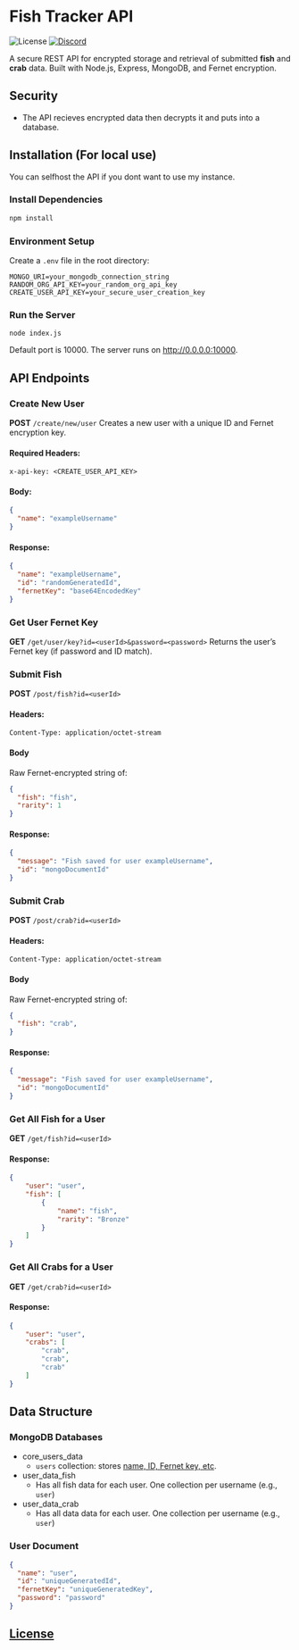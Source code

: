 # Fish Tracker API
![License](https://img.shields.io/github/license/PetarMc1/fish-tracker)
[![Discord](https://img.shields.io/discord/1281676657169535097?logo=Discord&logoColor=white&label=Discord&labelColor=blue&color=green&cacheSeconds=10)](https://discord.gg/Uah2dNRhFV)


A secure REST API for encrypted storage and retrieval of submitted **fish** and **crab** data. Built with Node.js, Express, MongoDB, and Fernet encryption.

## Security
- The API recieves encrypted data then decrypts it and puts into a database.

## Installation (For local use)
You can selfhost the API if you dont want to  use my instance.

### Install Dependencies

```bash
npm install
```


### Environment Setup
Create a `.env` file in the root directory:

```env
MONGO_URI=your_mongodb_connection_string
RANDOM_ORG_API_KEY=your_random_org_api_key
CREATE_USER_API_KEY=your_secure_user_creation_key
```

### Run the Server

```
node index.js
```

Default port is 10000. The server runs on http://0.0.0.0:10000.

## API Endpoints

### Create New User
**POST** `/create/new/user`
Creates a new user with a unique ID and Fernet encryption key.

#### Required Headers:
```
x-api-key: <CREATE_USER_API_KEY>
```

#### Body:
```json
{
  "name": "exampleUsername"
}
```

#### Response:
```json
{
  "name": "exampleUsername",
  "id": "randomGeneratedId",
  "fernetKey": "base64EncodedKey"
}
```

### Get User Fernet Key
**GET** `/get/user/key?id=<userId>&password=<password>`
Returns the user’s Fernet key (if password and ID match).

### Submit Fish
**POST** `/post/fish?id=<userId>`

#### Headers:
```
Content-Type: application/octet-stream
```

#### Body
Raw Fernet-encrypted string of:
```json
{
  "fish": "fish",
  "rarity": 1
}
```

#### Response:
```json
{
  "message": "Fish saved for user exampleUsername",
  "id": "mongoDocumentId"
}
```

### Submit Crab
**POST** `/post/crab?id=<userId>`

#### Headers:
```
Content-Type: application/octet-stream
```

#### Body
Raw Fernet-encrypted string of:
```json
{
  "fish": "crab",
}
```

#### Response:
```json
{
  "message": "Fish saved for user exampleUsername",
  "id": "mongoDocumentId"
}
```

### Get All Fish for a User
**GET** `/get/fish?id=<userId>`

#### Response:
```json
{
	"user": "user",
	"fish": [
		{
			"name": "fish",
			"rarity": "Bronze"
		}
    ]
}
```

### Get All Crabs for a User
**GET** `/get/crab?id=<userId>`

#### Response:
```json
{
	"user": "user",
	"crabs": [
		"crab",
		"crab",
		"crab"
    ]
}
```

## Data Structure

### MongoDB Databases 
- core_users_data
    - `users` collection: stores [name, ID, Fernet key, etc](#user-document).
- user_data_fish
    - Has all fish data for each user. One collection per username (e.g., `user`)
- user_data_crab
    - Has all data data for each user. One collection per username (e.g., `user`)

### User Document
```json
{
  "name": "user",
  "id": "uniqueGeneratedId",
  "fernetKey": "uniqueGeneratedKey",
  "password": "password"
}
```

## [License](/README.md#license)
